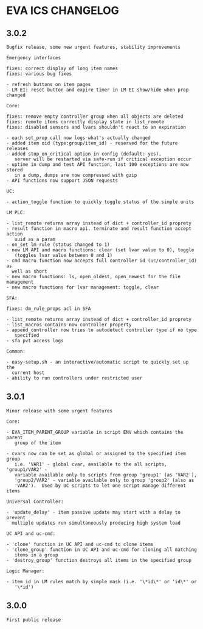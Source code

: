 EVA ICS CHANGELOG
=================

3.0.2
-----

    Bugfix release, some new urgent features, stability improvements

    Emergency interfaces

    fixes: correct display of long item names
    fixes: various bug fixes

    - refresh buttons on item pages
    - LM EI: reset button and expire timer in LM EI show/hide when prop changed

    Core:

    fixes: remove empty controller group when all objects are deleted
    fixes: remote items correctly display state in list_remote
    fixes: disabled sensors and lvars shouldn't react to an expiration

    - each set_prop call now logs what's actually changed
    - added item oid (type:group/item_id) - reserved for the future releases
    - added stop_on_critical option in config (default: yes),
       server will be restarted via safe-run if critical exception occur
    - uptime in dump and test API function, last 100 exceptions are now stored
       in a dump, dumps are now compressed with gzip
    - API functions now support JSON requests

    UC:

    - action_toggle function to quickly toggle status of the simple units 

    LM PLC:

    - list_remote returns array instead of dict + controller_id proprety
    - result function in macro api. terminate and result function accept action
       uuid as a param
    - on_set lm rule (status changed to 1)
    - new LM API and macro functions: clear (set lvar value to 0), toggle
       (toggles lvar value between 0 and 1)
    - cmd macro function now accepts full controller id (uc/controller_id) as
      well as short
    - new macro functions: ls, open_oldest, open_newest for the file management
    - new macro functions for lvar management: toggle, clear

    SFA:

    fixes: dm_rule_props acl in SFA

    - list_remote returns array instead of dict + controller_id proprety
    - list_macros contains now controller property
    - append_controller now tries to autodetect controller type if no type
       specified
    - sfa pvt access logs

    Common:

    - easy-setup.sh - an interactive/automatic script to quickly set up the
      current host
    - ability to run controllers under restricted user

3.0.1
-----

    Minor release with some urgent features

    Core:

    - EVA_ITEM_PARENT_GROUP variable in script ENV which contains the parent
       group of the item

    - cvars now can be set as global or assigned to the specified item group
       i.e. 'VAR1' - global cvar, available to the all scripts, 'group1/VAR2' -
       variable available only to scripts from group 'group1' (as 'VAR2'),
       'group2/VAR2' - variable available only to group 'group2' (also as
       'VAR2').  Used by UC scripts to let one script manage different items

    Universal Controller:

    - 'update_delay' - item passive update may start with a delay to prevent
      multiple updates run simultaneously producing high system load

    UC API and uc-cmd:

    - 'clone' function in UC API and uc-cmd to clone items
    - 'clone_group' function in UC API and uc-cmd for cloning all matching
       items in a group
    - 'destroy_group' function destroys all items in the specified group

    Logic Manager:

    - item id in LM rules match by simple mask (i.e. '\*id\*' or 'id\*' or
       '\*id')

3.0.0
-----

    First public release
